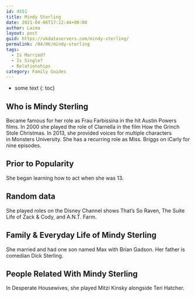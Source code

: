 ```yaml
---
id: 4551
title: Mindy Sterling
date: 2021-04-06T17:12:44+00:00
author: Laima
layout: post
guid: https://ukdataservers.com/mindy-sterling/
permalink: /04/06/mindy-sterling
tags:
  - Is Married?
  - Is Single?
  - Relationships
category: Family Guides
---
```


* some text
{: toc}


## Who is Mindy Sterling
                  
                  
                  
Became famous for her role as Frau Farbissina in the hit Austin Powers films. In 2000 she played the role of Clarnella in the film How the Grinch Stole Christmas. In 2013, she provided voices for multiple characters in Monsters University. She has a recurring role as Miss. Briggs on iCarly for nine episodes.
                  
              
            
              
            
                
                
                
## Prior to Popularity
                  
                  
                  
She began learning how to act when she was 13. 
                  
              
            
              
            
                
                
                
## Random data
                  
                  
                  
She played roles on the Disney Channel shows That&#8217;s So Raven, The Suite Life of Zack & Cody, and A.N.T. Farm. 
                  
              
            
              
            
                
                
                
## Family & Everyday Life of Mindy Sterling
                  
                  
                  
She married and had one son named Max with Brian Gadson. Her father is comedian Dick Sterling.
                  
              
            
              
            
                
                
                
## People Related With Mindy Sterling
                  
                  
                  
In Desperate Housewives, she played Mitzi Kinsky alongside Teri Hatcher. 
                  
              
            
              
            
                
              
            
              
              
            
            
              
            
          
          
          